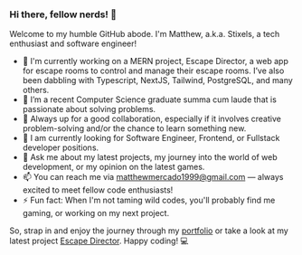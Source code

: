 ### Hi there, fellow nerds! 👋

Welcome to my humble GitHub abode. I'm Matthew, a.k.a. Stixels, a tech enthusiast and software engineer!

- 🔭 I'm currently working on a MERN project, Escape Director, a web app for escape rooms to control and manage their escape rooms. I’ve also been dabbling with Typescript, NextJS, Tailwind, PostgreSQL, and many others.
- 🌱 I’m a recent Computer Science graduate summa cum laude that is passionate about solving problems.
- 👯 Always up for a good collaboration, especially if it involves creative problem-solving and/or the chance to learn something new.
- 🤔 I am currently looking for Software Engineer, Frontend, or Fullstack developer positions.
- 💬 Ask me about my latest projects, my journey into the world of web development, or my opinion on the latest games.
- 📫 You can reach me via matthewmercado1999@gmail.com — always excited to meet fellow code enthusiasts!
- ⚡ Fun fact: When I'm not taming wild codes, you'll probably find me gaming, or working on my next project.

So, strap in and enjoy the journey through my [portfolio](https://www.matthewmercado.dev/) or take a look at my latest project [Escape Director](https://www.escapedirector.com/). Happy coding! 💻
